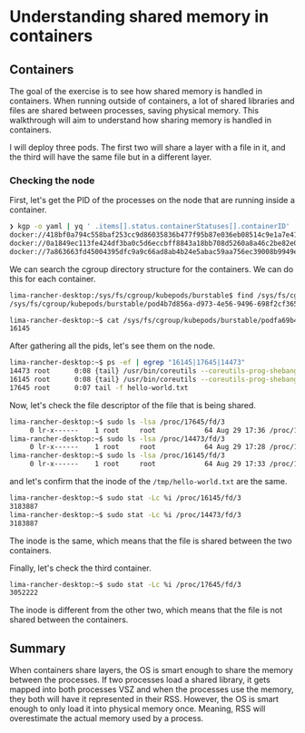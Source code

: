 # Understanding shared memory in containers
## Containers
The goal of the exercise is to see how shared memory is handled in containers. When running outside of containers,
a lot of shared libraries and files are shared between processes, saving physical memory. This walkthrough will aim to 
understand how sharing memory is handled in containers.

I will deploy three pods. The first two will
share a layer with a file in it, and the third will have the same file but in a different layer.

### Checking the node
First, let's get the PID of the processes on the node that are running inside a container. 
```bash
❯ kgp -o yaml | yq ' .items[].status.containerStatuses[].containerID'
docker://418bf0a794c558baf253cc9d86035836b477f95b87e036eb08514c9e1a7e4123
docker://0a1849ec113fe424df3ba0c5d6eccbff8843a18bb708d5260a8a46c2be82e0d6
docker://7a863663fd45004395dfc9a9c66ad8ab4b24e5abac59aa756ec39008b9949ed0
```
We can search the cgroup directory structure for the containers. We can do this for each container. 
```bash
lima-rancher-desktop:/sys/fs/cgroup/kubepods/burstable$ find /sys/fs/cgroup/kubepods/ -name *418bf0a794c558baf253cc9d86035836b477f95b87e036eb08514c9e1a7e4123
/sys/fs/cgroup/kubepods/burstable/pod4b7d856a-d973-4e56-9496-698f2cf36521/418bf0a794c558baf253cc9d86035836b477f95b87e036eb08514c9e1a7e4123

lima-rancher-desktop:~$ cat /sys/fs/cgroup/kubepods/burstable/podfa69b419-3aca-47ce-a08a-4e824cede1c4/0a1849ec113fe424df3ba0c5d6eccbff8843a18bb708d5260a8a46c2be82e0d6/cgroup.procs
16145
```
After gathering all the pids, let's see them on the node. 
```bash
lima-rancher-desktop:~$ ps -ef | egrep "16145|17645|14473"
14473 root      0:08 {tail} /usr/bin/coreutils --coreutils-prog-shebang=tail /usr/bin/tail -f /tmp/hello-world.txt
16145 root      0:08 {tail} /usr/bin/coreutils --coreutils-prog-shebang=tail /usr/bin/tail -f /tmp/hello-world.txt
17645 root      0:07 tail -f hello-world.txt
```

Now, let's check the file descriptor of the file that is being shared. 
```bash
lima-rancher-desktop:~$ sudo ls -lsa /proc/17645/fd/3
     0 lr-x------    1 root     root            64 Aug 29 17:36 /proc/17645/fd/3 -> /hello-world.txt
lima-rancher-desktop:~$ sudo ls -lsa /proc/14473/fd/3
     0 lr-x------    1 root     root            64 Aug 29 17:28 /proc/14473/fd/3 -> /tmp/hello-world.txt
lima-rancher-desktop:~$ sudo ls -lsa /proc/16145/fd/3
     0 lr-x------    1 root     root            64 Aug 29 17:33 /proc/16145/fd/3 -> /tmp/hello-world.txt
```
and let's confirm that the inode of the `/tmp/hello-world.txt` are the same. 
```bash
lima-rancher-desktop:~$ sudo stat -Lc %i /proc/16145/fd/3
3183887
lima-rancher-desktop:~$ sudo stat -Lc %i /proc/14473/fd/3
3183887
```
The inode is the same, which means that the file is shared between the two containers.

Finally, let's check the third container. 
```bash
lima-rancher-desktop:~$ sudo stat -Lc %i /proc/17645/fd/3
3052222
```

The inode is different from the other two, which means that the file is not shared between the containers.

## Summary
When containers share layers, the OS is smart enough to share the memory between the processes.
If two processes load a shared library, it gets mapped into both processes VSZ and when the processes use the memory,
they both will have it represented in their RSS. However, the OS is smart enough to only load it into physical memory once. 
Meaning, RSS will overestimate the actual memory used by a process. 